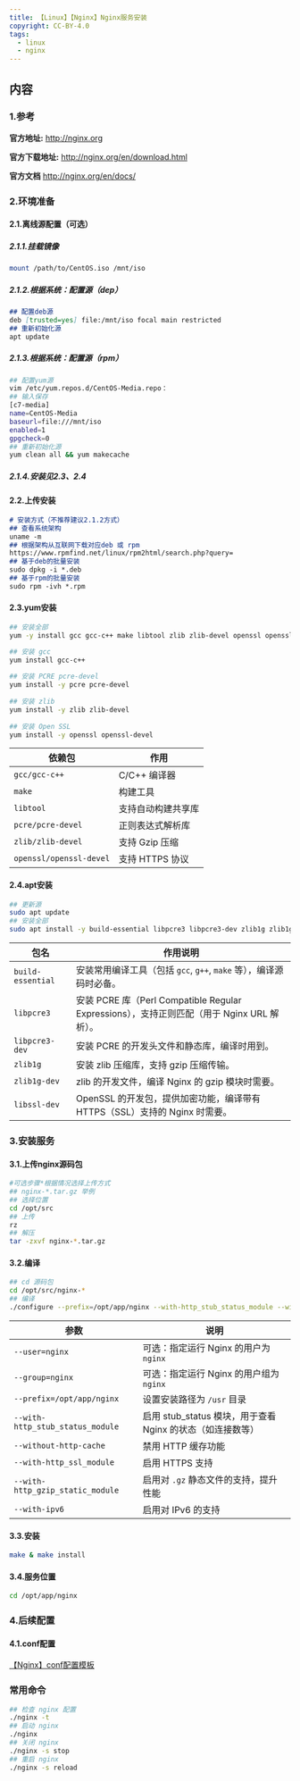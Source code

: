 ```yaml
---
title: 【Linux】【Nginx】Nginx服务安装
copyright: CC-BY-4.0
tags:
  - linux
  - nginx
---
```


## 内容

### 1.参考

**官方地址:**
http://nginx.org

**官方下载地址:**
http://nginx.org/en/download.html

**官方文档**
http://nginx.org/en/docs/

### 2.环境准备

#### 2.1.离线源配置（可选）

##### 2.1.1.挂载镜像

```bash
mount /path/to/CentOS.iso /mnt/iso
```

##### 2.1.2.根据系统：配置源（dep）

```markdown
## 配置deb源
deb [trusted=yes] file:/mnt/iso focal main restricted
## 重新初始化源
apt update
```

##### 2.1.3.根据系统：配置源（rpm）

```bash
## 配置yum源
vim /etc/yum.repos.d/CentOS-Media.repo：
## 输入保存
[c7-media]
name=CentOS-Media
baseurl=file:///mnt/iso
enabled=1
gpgcheck=0
## 重新初始化源
yum clean all && yum makecache
```

##### 2.1.4.安装见2.3、2.4

#### 2.2.上传安装

```markdown
# 安装方式（不推荐建议2.1.2方式）
## 查看系统架构
uname -m
## 根据架构从互联网下载对应deb 或 rpm
https://www.rpmfind.net/linux/rpm2html/search.php?query=
## 基于deb的批量安装
sudo dpkg -i *.deb
## 基于rpm的批量安装
sudo rpm -ivh *.rpm
```

#### 2.3.yum安装

```bash
## 安装全部
yum -y install gcc gcc-c++ make libtool zlib zlib-devel openssl openssl-devel pcre pcre-devel
```

```bash
## 安装 gcc
yum install gcc-c++
 
## 安装 PCRE pcre-devel
yum install -y pcre pcre-devel
 
## 安装 zlib
yum install -y zlib zlib-devel
 
## 安装 Open SSL
yum install -y openssl openssl-devel
```

| 依赖包                  | 作用               |
| ----------------------- | ------------------ |
| `gcc/gcc-c++`           | C/C++ 编译器       |
| `make`                  | 构建工具           |
| `libtool`               | 支持自动构建共享库 |
| `pcre/pcre-devel`       | 正则表达式解析库   |
| `zlib/zlib-devel`       | 支持 Gzip 压缩     |
| `openssl/openssl-devel` | 支持 HTTPS 协议    |

#### 2.4.apt安装

```bash
## 更新源
sudo apt update
## 安装全部
sudo apt install -y build-essential libpcre3 libpcre3-dev zlib1g zlib1g-dev libssl-dev
```

| 包名              | 作用说明                                                     |
| ----------------- | ------------------------------------------------------------ |
| `build-essential` | 安装常用编译工具（包括 `gcc`, `g++`, `make` 等），编译源码时必备。 |
| `libpcre3`        | 安装 PCRE 库（Perl Compatible Regular Expressions），支持正则匹配（用于 Nginx URL 解析）。 |
| `libpcre3-dev`    | 安装 PCRE 的开发头文件和静态库，编译时用到。                 |
| `zlib1g`          | 安装 zlib 压缩库，支持 gzip 压缩传输。                       |
| `zlib1g-dev`      | zlib 的开发文件，编译 Nginx 的 gzip 模块时需要。             |
| `libssl-dev`      | OpenSSL 的开发包，提供加密功能，编译带有 HTTPS（SSL）支持的 Nginx 时需要。 |

### 3.安装服务

#### 3.1.上传nginx源码包

```bash
#可选步骤*根据情况选择上传方式
## nginx-*.tar.gz 举例
## 选择位置
cd /opt/src
## 上传
rz
## 解压
tar -zxvf nginx-*.tar.gz
```

#### 3.2.编译

```bash
## cd 源码包
cd /opt/src/nginx-*
## 编译
./configure --prefix=/opt/app/nginx --with-http_stub_status_module --without-http-cache --with-http_ssl_module --with-http_gzip_static_module --with-ipv6
```

| 参数                             | 说明                                                       |
| -------------------------------- | ---------------------------------------------------------- |
| `--user=nginx`                   | 可选：指定运行 Nginx 的用户为 `nginx`                      |
| `--group=nginx`                  | 可选：指定运行 Nginx 的用户组为 `nginx`                    |
| `--prefix=/opt/app/nginx`        | 设置安装路径为 `/usr` 目录                                 |
| `--with-http_stub_status_module` | 启用 stub_status 模块，用于查看 Nginx 的状态（如连接数等） |
| `--without-http-cache`           | 禁用 HTTP 缓存功能                                         |
| `--with-http_ssl_module`         | 启用 HTTPS 支持                                            |
| `--with-http_gzip_static_module` | 启用对 `.gz` 静态文件的支持，提升性能                      |
| `--with-ipv6`                    | 启用对 IPv6 的支持                                         |

#### 3.3.安装

```bash
make & make install
```

#### 3.4.服务位置

```bash
cd /opt/app/nginx
```

### 4.后续配置

#### 4.1.conf配置

[【Nginx】conf配置模板](../代码模板/【Nginx】conf配置模板.md)

### 常用命令

```bash
## 检查 nginx 配置
./nginx -t
## 启动 nginx
./nginx 
## 关闭 nginx
./nginx -s stop
## 重启 nginx
./nginx -s reload
```

